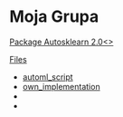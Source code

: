 # Moja Grupa

<a href="https://arxiv.org/abs/2007.04074">Package Autosklearn 2.0<\>

Files
- automl_script
- own_implementation
-
-
